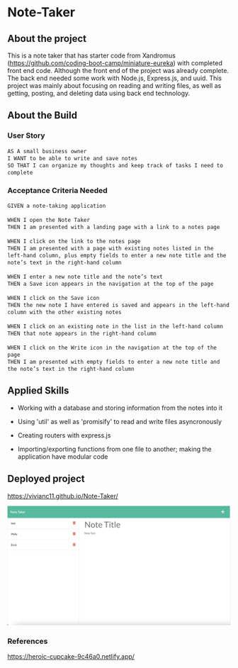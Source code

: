# Note-Taker

## About the project
This is a note taker that has starter code from Xandromus (https://github.com/coding-boot-camp/miniature-eureka) with completed front end code. Although the front end of the project was already complete. The back end needed some work with Node.js, Express.js, and uuid. This project was mainly about focusing on reading and writing files, as well as getting, posting, and deleting data using back end technology.

## About the Build

### User Story
````
AS A small business owner
I WANT to be able to write and save notes
SO THAT I can organize my thoughts and keep track of tasks I need to complete
````

### Acceptance Criteria Needed
````
GIVEN a note-taking application

WHEN I open the Note Taker
THEN I am presented with a landing page with a link to a notes page

WHEN I click on the link to the notes page
THEN I am presented with a page with existing notes listed in the left-hand column, plus empty fields to enter a new note title and the note’s text in the right-hand column

WHEN I enter a new note title and the note’s text
THEN a Save icon appears in the navigation at the top of the page

WHEN I click on the Save icon
THEN the new note I have entered is saved and appears in the left-hand column with the other existing notes

WHEN I click on an existing note in the list in the left-hand column
THEN that note appears in the right-hand column

WHEN I click on the Write icon in the navigation at the top of the page
THEN I am presented with empty fields to enter a new note title and the note’s text in the right-hand column
````

## Applied Skills
- Working with a database and storing information from the notes into it

- Using 'util' as well as 'promisify' to read and write files asyncronously

- Creating routers with express.js

- Importing/exporting functions from one file to another; making the application have modular code

## Deployed project
https://vivianc11.github.io/Note-Taker/

![image of note taker](./public/assets/Screen%20Shot%202022-09-30%20at%204.03.12%20PM.png)

### References
https://heroic-cupcake-9c46a0.netlify.app/